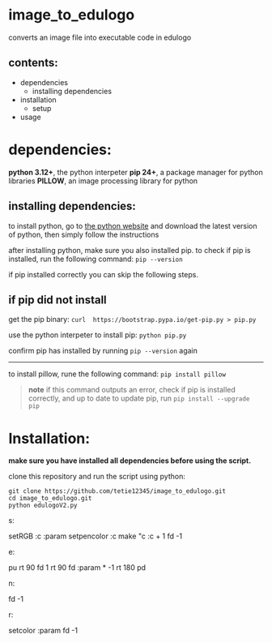 # image_to_edulogo
converts an image file into executable code in edulogo

contents:
-
- dependencies
    - installing dependencies
- installation
    - setup
- usage


# dependencies:
**python 3.12+**, the python interpeter
**pip 24+**, a package manager for python libraries
**PILLOW**, an image processing library for python

## installing dependencies:
to install python, go to [the python website](www.python.org) and download the latest version of python, then simply follow the instructions

after installing python, make sure you also installed pip. to check if pip is installed, run the following command:
`pip --version`

if pip installed correctly you can skip the following steps.

if pip did not install
-
get the pip binary:
`curl  https://bootstrap.pypa.io/get-pip.py > pip.py`

use the python interpeter to install pip:
`python pip.py`

confirm pip has installed by running `pip --version` again

---

to install pillow, rune the following command:
`pip install pillow`

> **note** if this command outputs an error, check if pip is installed correctly, and up to date
> to update pip, run `pip install --upgrade pip`

# Installation:
**make sure you have installed all dependencies before using the script.**

clone this repository and run the script using python:
```
git clone https://github.com/tetie12345/image_to_edulogo.git
cd image_to_edulogo.git
python edulogoV2.py
```





s:

setRGB :c :param
setpencolor :c
make "c :c + 1
fd -1

e:

pu
rt 90
fd 1
rt 90
fd :param * -1
rt 180
pd

n:

fd -1

r:

setcolor :param
fd -1
